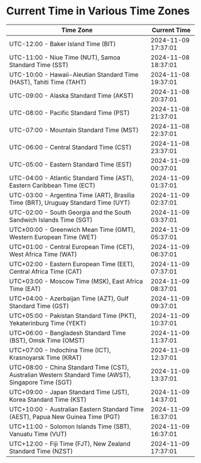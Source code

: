 # Current Time in Various Time Zones

| Time Zone | Current Time |
|-----------|--------------|
| UTC-12:00 - Baker Island Time (BIT) | 2024-11-09 17:37:01 |
| UTC-11:00 - Niue Time (NUT), Samoa Standard Time (SST) | 2024-11-08 18:37:01 |
| UTC-10:00 - Hawaii-Aleutian Standard Time (HAST), Tahiti Time (TAHT) | 2024-11-08 19:37:01 |
| UTC-09:00 - Alaska Standard Time (AKST) | 2024-11-08 20:37:01 |
| UTC-08:00 - Pacific Standard Time (PST) | 2024-11-08 21:37:01 |
| UTC-07:00 - Mountain Standard Time (MST) | 2024-11-08 22:37:01 |
| UTC-06:00 - Central Standard Time (CST) | 2024-11-08 23:37:01 |
| UTC-05:00 - Eastern Standard Time (EST) | 2024-11-09 00:37:01 |
| UTC-04:00 - Atlantic Standard Time (AST), Eastern Caribbean Time (ECT) | 2024-11-09 01:37:01 |
| UTC-03:00 - Argentina Time (ART), Brasília Time (BRT), Uruguay Standard Time (UYT) | 2024-11-09 02:37:01 |
| UTC-02:00 - South Georgia and the South Sandwich Islands Time (SGT) | 2024-11-09 03:37:01 |
| UTC±00:00 - Greenwich Mean Time (GMT), Western European Time (WET) | 2024-11-09 05:37:01 |
| UTC+01:00 - Central European Time (CET), West Africa Time (WAT) | 2024-11-09 06:37:01 |
| UTC+02:00 - Eastern European Time (EET), Central Africa Time (CAT) | 2024-11-09 07:37:01 |
| UTC+03:00 - Moscow Time (MSK), East Africa Time (EAT) | 2024-11-09 08:37:01 |
| UTC+04:00 - Azerbaijan Time (AZT), Gulf Standard Time (GST) | 2024-11-09 09:37:01 |
| UTC+05:00 - Pakistan Standard Time (PKT), Yekaterinburg Time (YEKT) | 2024-11-09 10:37:01 |
| UTC+06:00 - Bangladesh Standard Time (BST), Omsk Time (OMST) | 2024-11-09 11:37:01 |
| UTC+07:00 - Indochina Time (ICT), Krasnoyarsk Time (KRAT) | 2024-11-09 12:37:01 |
| UTC+08:00 - China Standard Time (CST), Australian Western Standard Time (AWST), Singapore Time (SGT) | 2024-11-09 13:37:01 |
| UTC+09:00 - Japan Standard Time (JST), Korea Standard Time (KST) | 2024-11-09 14:37:01 |
| UTC+10:00 - Australian Eastern Standard Time (AEST), Papua New Guinea Time (PGT) | 2024-11-09 16:37:01 |
| UTC+11:00 - Solomon Islands Time (SBT), Vanuatu Time (VUT) | 2024-11-09 16:37:01 |
| UTC+12:00 - Fiji Time (FJT), New Zealand Standard Time (NZST) | 2024-11-09 17:37:01 |
